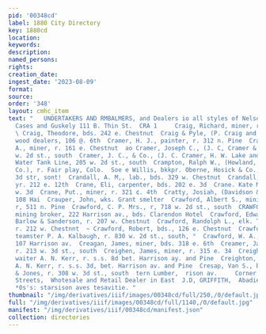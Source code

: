 ```yaml
---
pid: '00348cd'
label: 1880 City Directory
key: 1880cd
location: 
keywords: 
description: 
named_persons: 
rights: 
creation_date: 
ingest_date: '2023-08-09'
format: 
source: 
order: '348'
layout: cmhc_item
text: "   UNDERTAKERS AND RMBALMERS, and Dealers io all styles of Nelson & Co., Metallic
  Cases and Guskely 111 B. Thin St.  CRA 1     Craig, Richard, miner, r. 610 e. 6th
  \ Craig, Theodore, bds. 242 e. Chestnut  Craig & Pyle, (P. Craig and John W. Pyle),
  wood dealers, 106 @. 6th  Cramer, H. J., painter, r. 312 n. Pine  Cramer, Israel
  A., miner, r. 161 e. Chestnut  ao Cramer, Joseph C., (J. C, Cramer & Co.), vr. 205
  w. 2d st., south  Cramer, J. C., & Co., (J. C. Cramer, H. W. Lake and J. 8. D. Manville},
  Water Tank Line, 205 w. 2d st., south  Crampton, Ralph W., (Howland, Crampton &
  Co.), r. Fair play, Colo.  Soe e Willis, bkkpr. Oberne, Hosick & Co., r. 701 w.
  3d str, sont!  Crandall, A. M,, lab., bds. 329 w. Chestnut  Crandall, L., lab.,
  yr. 212 e. 12th  Crane, Eli, carpenter, bds. 202 e. 3d  Crane. Kate Miss, r. 113
  w. 3d  Crane, Put., miner, r. 321 ¢. 4th  Cratty, Josiah, (Davidson & Cratty), r.
  108 Hai  Crauper, John, wks. Grant smelter  Crawford, Albert S., mining timbers,
  r, 511 n. Pine  Crawford, C. P. Mrs., r, 718 w. 2d st., south  CRAWFORD, DAVID C.,
  mining broker, 222 Harrison av., bds. Clarendon Hotel  Crawford, Edward, driver
  Barlow & Sanderson, r. 207 w. Chestnut  Crawford, Randolph L., elk. Turner é& Stillwell,
  r. 212 w. Chestnnt  ~ Crawford, Robert, bds., 126 e. Chestnut  Crawford, William
  teamster P. A. Kalbaugh, r. 830 w. 2d st., south, °  Crawford, W. A., miner, r.
  107 Harrison av.  Creagan, James, miner, bds. 318 e. 6th  Creamer, James S., mining,
  r. 213 w. 3d st., south  Creighen, James, miner, r. 315 e. 34  Creighton, Edward,
  waiter A. N. Kerr, r. s.s. 8d bet. Harrison ay. and Pine  Creighton, John, cook
  A. N. Kerr, r. s.s. 3d, bet. Harrison av. and Pine  Cresap, Van S., bkkpr. Moore
  & Jones, r. 308 w. 3d st., south  tern Lumber,  rison av.     Corner Pine and Elm
  Streets,  Whotesale and Retail Dealer in East  J.D, GRIFFITH,  Abadie & Arnolds,
  *0s's: starsison aves tesavitie. "
thumbnail: "/img/derivatives/iiif/images/00348cd/full/250,/0/default.jpg"
full: "/img/derivatives/iiif/images/00348cd/full/1140,/0/default.jpg"
manifest: "/img/derivatives/iiif/00348cd/manifest.json"
collection: directories
---
```

